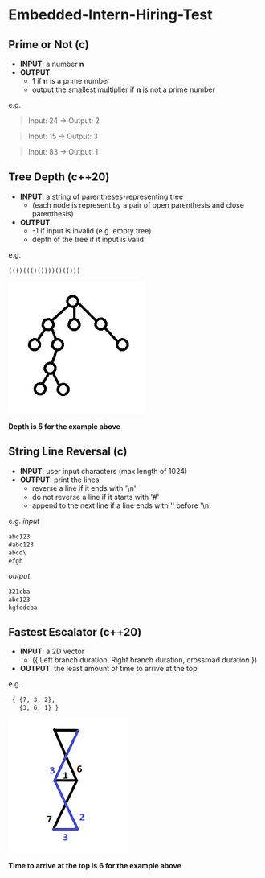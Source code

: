 # Embedded-Intern-Hiring-Test
 
## Prime or Not (c)
- **INPUT**: a number **n**
- **OUTPUT**:
  - 1 if **n** is a prime number
  - output the smallest multiplier if **n** is not a prime number

e.g.

> Input: 24 -> Output: 2

> Input: 15 -> Output: 3

> Input: 83 -> Output: 1



## Tree Depth (c++20)
- **INPUT**: a string of parentheses-representing tree 
  - (each node is represent by a pair of open parenthesis and close parenthesis) 
- **OUTPUT**: 
  - -1 if input is invalid (e.g. empty tree)
  - depth of the tree if it input is valid

e.g. 
```
((()((()())))()(()))
```
![tree_example](https://github.com/zhuoming34/Embedded-Intern-Hiring-Test/blob/main/tree_example.png)

**Depth is 5 for the example above**



## String Line Reversal (c)
- **INPUT**: user input characters (max length of 1024)
- **OUTPUT**: print the lines
  - reverse a line if it ends with '\n'
  - do not reverse a line if it starts with '#'
  - append to the next line if a line ends with '\' before '\n'

e.g.
*input*
```
abc123
#abc123
abcd\
efgh
```
*output*
```
321cba
abc123
hgfedcba
```



## Fastest Escalator (c++20)
- **INPUT**: a 2D vector 
  - ({ Left branch duration, Right branch duration, crossroad duration }) 
- **OUTPUT**: the least amount of time to arrive at the top

e.g.
```
 { {7, 3, 2},
   {3, 6, 1} }
```
![escalator_example](https://github.com/zhuoming34/Embedded-Intern-Hiring-Test/blob/main/escalator_example.png)

**Time to arrive at the top is 6 for the example above**
